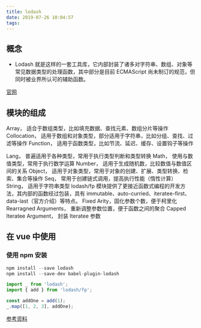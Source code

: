 ```yaml
---
title: lodash
date: 2019-07-26 10:04:57
tags:
---
```


## 概念

- Lodash 就是这样的一套工具库，它内部封装了诸多对字符串、数组、对象等常见数据类型的处理函数，其中部分是目前 ECMAScript 尚未制订的规范，但同时被业界所认可的辅助函数。

[官网](https://www.lodashjs.com/)

## 模块的组成

Array， 适合于数组类型，比如填充数据、查找元素、数组分片等操作
Collocation， 适用于数组和对象类型，部分适用于字符串，比如分组、查找、过滤等操作
Function， 适用于函数类型，比如节流、延迟、缓存、设置钩子等操作

<!-- more -->

Lang， 普遍适用于各种类型，常用于执行类型判断和类型转换
Math， 使用与数值类型，常用于执行数学运算
Number， 适用于生成随机数，比较数值与数值区间的关系
Object， 适用于对象类型，常用于对象的创建、扩展、类型转换、检索、集合等操作
Seq， 常用于创建链式调用，提高执行性能（惰性计算）
String， 适用于字符串类型
lodash/fp 模块提供了更接近函数式编程的开发方法，其内部的函数经过包装，具有 immutable、auto-curried、iteratee-first、data-last（官方介绍）等特点。
Fixed Arity，固化参数个数，便于柯里化
Rearragned Arguments， 重新调整参数位置，便于函数之间的聚合
Capped Iteratee Argument， 封装 Iteratee 参数

## 在 vue 中使用

### 使用 npm 安装

```js
npm install --save lodash
npm install --save-dev babel-plugin-lodash

import _ from 'lodash';
import { add } from 'lodash/fp';

const addOne = add(1);
_.map([1, 2, 3], addOne);
```

[参考资料](https://www.cnblogs.com/e0yu/p/10843420.html)

